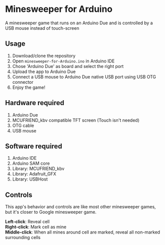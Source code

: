 # Minesweeper for Arduino

A minesweeper game that runs on an Arduino Due and is controlled by a USB mouse instead of touch-screen

## Usage

1. Download/clone the repository
2. Open `minesweeper-for-Arduino.ino` in Arduino IDE
3. Chose 'Arduino Due' as board and select the right port
4. Upload the app to Arduino Due
5. Connect a USB mouse to Arduino Due native USB port using USB OTG connector
6. Enjoy the game!

## Hardware required

1. Arduino Due
2. MCUFRIEND_kbv compatible TFT screen (Touch isn't needed)
3. OTG cable
4. USB mouse

## Software required

1. Arduino IDE
2. Arduino SAM core
3. Library: MCUFRIEND_kbv
4. Library: Adafruit_GFX
5. Library: USBHost

## Controls

This app's behavior and controls are like most other minesweeper games, but it's closer to Google minesweeper game.

**Left-click**: Reveal cell  
**Right-click**: Mark cell as mine  
**Middle-click**: When all mines around cell are marked, reveal all non-marked surrounding cells
